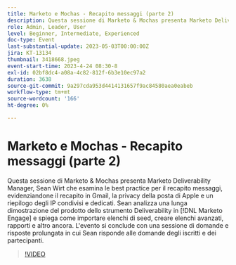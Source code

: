 ```yaml
---
title: Marketo e Mochas - Recapito messaggi (parte 2)
description: Questa sessione di Marketo & Mochas presenta Marketo Deliverability Manager, Sean Wirt che esamina le best practice per il recapito messaggi, evidenziandone il recapito in Gmail, la privacy della posta di Apple e un riepilogo degli IP condivisi e dedicati. Sean analizza una lunga dimostrazione sul prodotto dello strumento Deliverability in [!DNL Marketo Engage] e spiega come importare elenchi di seed, creare elenchi avanzati, rapporti e altro ancora. L'evento si conclude con una sessione di domande e risposte prolungata in cui Sean risponde alle domande degli iscritti e dei partecipanti.
role: Admin, Leader, User
level: Beginner, Intermediate, Experienced
doc-type: Event
last-substantial-update: 2023-05-03T00:00:00Z
jira: KT-13134
thumbnail: 3418668.jpeg
event-start-time: 2023-4-24 08:30-8
exl-id: 02bf8dc4-a08a-4c82-812f-6b3e10ec97a2
duration: 3638
source-git-commit: 9a297cda953d4414131657f9ac84580aea0eabeb
workflow-type: tm+mt
source-wordcount: '166'
ht-degree: 0%

---
```


# Marketo e Mochas - Recapito messaggi (parte 2)

Questa sessione di Marketo &amp; Mochas presenta Marketo Deliverability Manager, Sean Wirt che esamina le best practice per il recapito messaggi, evidenziandone il recapito in Gmail, la privacy della posta di Apple e un riepilogo degli IP condivisi e dedicati. Sean analizza una lunga dimostrazione del prodotto dello strumento Deliverability in [!DNL Marketo Engage] e spiega come importare elenchi di seed, creare elenchi avanzati, rapporti e altro ancora. L&#39;evento si conclude con una sessione di domande e risposte prolungata in cui Sean risponde alle domande degli iscritti e dei partecipanti.

>[!VIDEO](https://video.tv.adobe.com/v/3418668/?learn=on)
